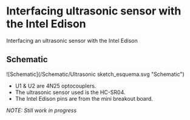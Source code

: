 # Interfacing ultrasonic sensor with the Intel Edison
Interfacing an ultrasonic sensor with the Intel Edison

## Schematic
![Schematic](/Schematic/Ultrasonic sketch_esquema.svg "Schematic")

* U1 & U2 are 4N25 optocouplers.
* The ultrasonic sensor used is the HC-SR04.
* The Intel Edison pins are from the mini breakout board.

*NOTE: Still work in progress*